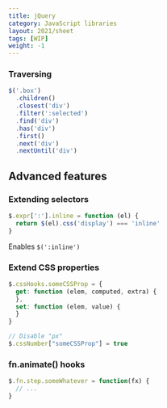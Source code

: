 ```yaml
---
title: jQuery
category: JavaScript libraries
layout: 2021/sheet
tags: [WIP]
weight: -1
---
```


### Traversing

```js
$('.box')
  .children()
  .closest('div')
  .filter(':selected')
  .find('div')
  .has('div')
  .first()
  .next('div')
  .nextUntil('div')
```

## Advanced features

### Extending selectors

```js
$.expr[':'].inline = function (el) {
  return $(el).css('display') === 'inline'
}
```

Enables `$(':inline')`

### Extend CSS properties

```js
$.cssHooks.someCSSProp = {
  get: function (elem, computed, extra) {
  },
  set: function (elem, value) {
  }
}

// Disable "px"
$.cssNumber["someCSSProp"] = true
```

### fn.animate() hooks

```js
$.fn.step.someWhatever = function(fx) {
  // ...
}
```

